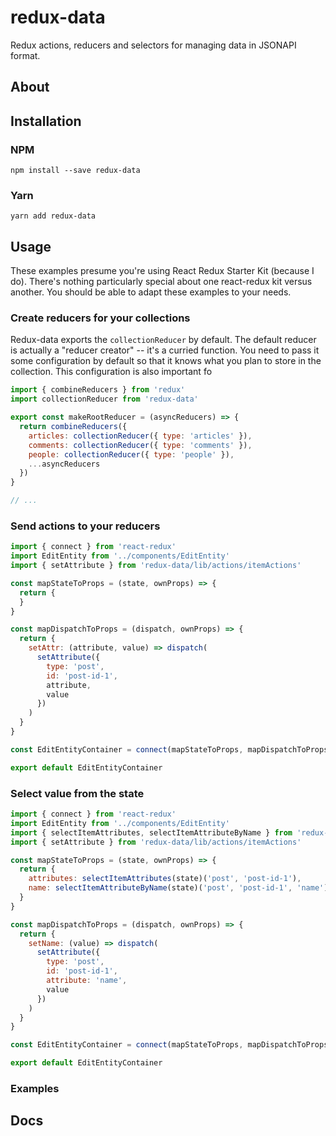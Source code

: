 # redux-data
Redux actions, reducers and selectors for managing data in JSONAPI format.

## About

## Installation

### NPM
```
npm install --save redux-data
```

### Yarn
```
yarn add redux-data
```

## Usage
These examples presume you're using React Redux Starter Kit (because I do). There's nothing particularly special about one react-redux kit versus another. You should be able to adapt these examples to your needs.

### Create reducers for your collections
Redux-data exports the `collectionReducer` by default. The default reducer is actually a "reducer creator" -- it's a curried function. You need to pass it some configuration by default so that it knows what you plan to store in the collection. This configuration is also important fo

```js
import { combineReducers } from 'redux'
import collectionReducer from 'redux-data'

export const makeRootReducer = (asyncReducers) => {
  return combineReducers({
    articles: collectionReducer({ type: 'articles' }),
    comments: collectionReducer({ type: 'comments' }),
    people: collectionReducer({ type: 'people' }),
    ...asyncReducers
  })
}

// ...
```

### Send actions to your reducers

```js
import { connect } from 'react-redux'
import EditEntity from '../components/EditEntity'
import { setAttribute } from 'redux-data/lib/actions/itemActions'

const mapStateToProps = (state, ownProps) => {
  return {
  }
}

const mapDispatchToProps = (dispatch, ownProps) => {
  return {
    setAttr: (attribute, value) => dispatch(
      setAttribute({
        type: 'post',
        id: 'post-id-1',
        attribute,
        value
      })
    )
  }
}

const EditEntityContainer = connect(mapStateToProps, mapDispatchToProps)(EditEntity)

export default EditEntityContainer
```

### Select value from the state

```js
import { connect } from 'react-redux'
import EditEntity from '../components/EditEntity'
import { selectItemAttributes, selectItemAttributeByName } from 'redux-data/lib/selectors/itemSelectors'
import { setAttribute } from 'redux-data/lib/actions/itemActions'

const mapStateToProps = (state, ownProps) => {
  return {
    attributes: selectItemAttributes(state)('post', 'post-id-1'),
    name: selectItemAttributeByName(state)('post', 'post-id-1', 'name'),
  }
}

const mapDispatchToProps = (dispatch, ownProps) => {
  return {
    setName: (value) => dispatch(
      setAttribute({
        type: 'post',
        id: 'post-id-1',
        attribute: 'name',
        value
      })
    )
  }
}

const EditEntityContainer = connect(mapStateToProps, mapDispatchToProps)(EditEntity)

export default EditEntityContainer

```

### Examples

## Docs
